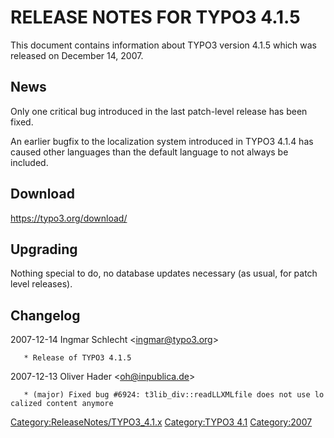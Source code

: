 RELEASE NOTES FOR TYPO3 4.1.5
=============================

This document contains information about TYPO3 version 4.1.5 which was
released on December 14, 2007.

News
----

Only one critical bug introduced in the last patch-level release has
been fixed.

An earlier bugfix to the localization system introduced in TYPO3 4.1.4
has caused other languages than the default language to not always be
included.

Download
--------

<https://typo3.org/download/>

Upgrading
---------

Nothing special to do, no database updates necessary (as usual, for
patch level releases).

Changelog
---------

<changelog> 2007-12-14 Ingmar Schlecht &lt;ingmar@typo3.org&gt;

`   * Release of TYPO3 4.1.5`

2007-12-13 Oliver Hader &lt;oh@inpublica.de&gt;

`   * (major) Fixed bug #6924: t3lib_div::readLLXMLfile does not use localized content anymore `

</changelog>

<Category:ReleaseNotes/TYPO3_4.1.x> [Category:TYPO3
4.1](Category:TYPO3_4.1 "wikilink") <Category:2007>
